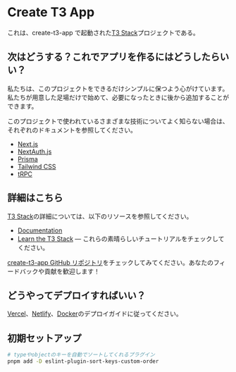 # Create T3 App

これは、create-t3-app で起動された[T3 Stack](https://create.t3.gg/)プロジェクトである。

## 次はどうする？これでアプリを作るにはどうしたらいい？

私たちは、このプロジェクトをできるだけシンプルに保つよう心がけています。私たちが用意した足場だけで始めて、必要になったときに後から追加することができます。

このプロジェクトで使われているさまざまな技術についてよく知らない場合は、それぞれのドキュメントを参照してください。

- [Next.js](https://nextjs.org)
- [NextAuth.js](https://next-auth.js.org)
- [Prisma](https://prisma.io)
- [Tailwind CSS](https://tailwindcss.com)
- [tRPC](https://trpc.io)

## 詳細はこちら

[T3 Stack](https://create.t3.gg/)の詳細については、以下のリソースを参照してください。

- [Documentation](https://create.t3.gg/)
- [Learn the T3 Stack](https://create.t3.gg/en/faq#what-learning-resources-are-currently-available) — これらの素晴らしいチュートリアルをチェックしてください。

[create-t3-app GitHub リポジトリ](https://github.com/t3-oss/create-t3-app)をチェックしてみてください。あなたのフィードバックや貢献を歓迎します！

## どうやってデプロイすればいい？

[Vercel](https://create.t3.gg/en/deployment/vercel)、[Netlify](https://create.t3.gg/en/deployment/netlify)、[Docker](https://create.t3.gg/en/deployment/docker)のデプロイガイドに従ってください。

## 初期セットアップ

```bash
# typeやobjectのキーを自動でソートしてくれるプラグイン
pnpm add -D eslint-plugin-sort-keys-custom-order
```
